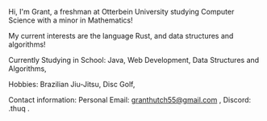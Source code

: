 Hi, I'm Grant, a freshman at Otterbein University studying Computer Science with a minor in Mathematics!

My current interests are the language Rust, and data structures and algorithms!

Currently Studying in School:
	Java,
	Web Development,
	Data Structures and Algorithms,

Hobbies:
	Brazilian Jiu-Jitsu,
	Disc Golf,

Contact information:
	Personal Email: granthutch55@gmail.com ,
	Discord: .thuq .

